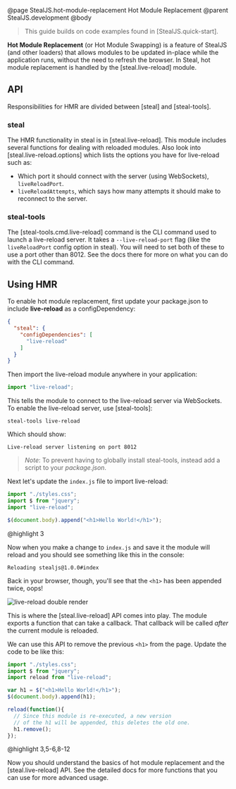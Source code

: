 @page StealJS.hot-module-replacement Hot Module Replacement
@parent StealJS.development
@body

> This guide builds on code examples found in [StealJS.quick-start].

__Hot Module Replacement__ (or Hot Module Swapping) is a feature of StealJS (and other loaders) that allows modules to be updated in-place while the application runs, without the need to refresh the browser. In Steal, hot module replacement is handled by the [steal.live-reload] module.

## API

Responsibilities for HMR are divided between [steal] and [steal-tools].

### steal

The HMR functionality in steal is in [steal.live-reload]. This module includes several functions for dealing with reloaded modules. Also look into [steal.live-reload.options] which lists the options you have for live-reload such as:

* Which port it should connect with the server (using WebSockets), `liveReloadPort`.
* `liveReloadAttempts`, which says how many attempts it should make to reconnect to the server.

### steal-tools

The [steal-tools.cmd.live-reload] command is the CLI command used to launch a live-reload server. It takes a `--live-reload-port` flag (like the `liveReloadPort` config option in steal). You will need to set both of these to use a port other than 8012. See the docs there for more on what you can do with the CLI command.


## Using HMR

To enable hot module replacement, first update your package.json to include __live-reload__ as a configDependency:

```json
{
  "steal": {
    "configDependencies": [
      "live-reload"
    ]
  }
}
```

Then import the live-reload module anywhere in your application:

```js
import "live-reload";
```

This tells the module to connect to the live-reload server via WebSockets. To enable the live-reload server, use [steal-tools]:

```shell
steal-tools live-reload
```

Which should show:

```shell
Live-reload server listening on port 8012
```

> *Note*: To prevent having to globally install steal-tools, instead add a script to your *package.json*.

Next let's update the `index.js` file to import live-reload:

```js
import "./styles.css";
import $ from "jquery";
import "live-reload";

$(document.body).append("<h1>Hello World!</h1>");
```

@highlight 3

Now when you make a change to `index.js` and save it the module will reload and you should see something like this in the console:

```shell
Reloading stealjs@1.0.0#index
```

Back in your browser, though, you'll see that the `<h1>` has been appended twice, oops!

![live-reload double render](https://user-images.githubusercontent.com/361671/32618847-db2400e2-c546-11e7-9052-806878480aa9.png)

This is where the [steal.live-reload] API comes into play. The module exports a function that can take a callback. That callback will be called *after* the current module is reloaded.

We can use this API to remove the previous `<h1>` from the page. Update the code to be like this:

```js
import "./styles.css";
import $ from "jquery";
import reload from "live-reload";

var h1 = $("<h1>Hello World!</h1>");
$(document.body).append(h1);

reload(function(){
  // Since this module is re-executed, a new version
  // of the h1 will be appended, this deletes the old one.
  h1.remove();
});
```

@highlight 3,5-6,8-12

Now you should understand the basics of hot module replacement and the [steal.live-reload] API. See the detailed docs for more functions that you can use for more advanced usage.
